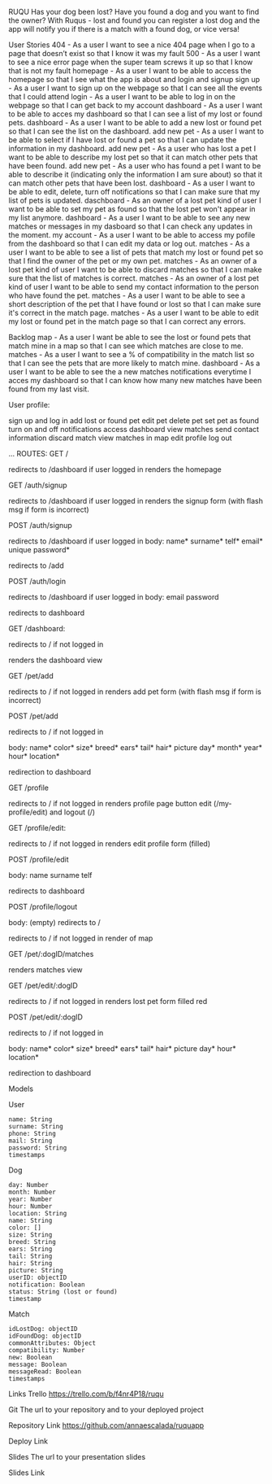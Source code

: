 RUQU
Has your dog been lost? Have you found a dog and you want to find the owner? With Ruqus - lost and found you can register a lost dog and the app will notify you if there is a match with a found dog, or vice versa!

User Stories
404 - As a user I want to see a nice 404 page when I go to a page that doesn’t exist so that I know it was my fault
500 - As a user I want to see a nice error page when the super team screws it up so that I know that is not my fault
homepage - As a user I want to be able to access the homepage so that I see what the app is about and login and signup
sign up - As a user I want to sign up on the webpage so that I can see all the events that I could attend
login - As a user I want to be able to log in on the webpage so that I can get back to my account
dashboard - As a user I want to be able to acces my dashboard so that I can see a list of my lost or found pets.
dashboard - As a user I want to be able to add a new lost or found pet so that I can see the list on the dashboard.
add new pet - As a user I want to be able to select if I have lost or found a pet so that I can update the information in my dashboard.
add new pet - As a user who has lost a pet I want to be able to describe my lost pet so that it can match other pets that have been found.
add new pet - As a user who has found a pet I want to be able to describe it (indicating only the information I am sure about) so that it can match other pets that have been lost.
dashboard - As a user I want to be able to edit, delete, turn off notifications so that I can make sure that my list of pets is updated.
daschboard - As an owner of a lost pet kind of user I want to be able to set my pet as found so that the lost pet won't appear in my list anymore.
dashboard - As a user I want to be able to see any new matches or messages in my dasboard so that I can check any updates in the moment.
my account - As a user I want to be able to access my pofile from the dashboard so that I can edit my data or log out.
matches - As a user I want to be able to see a list of pets that match my lost or found pet so that I find the owner of the pet or my own pet.
matches - As an owner of a lost pet kind of user I want to be able to discard matches so that I can make sure that the list of matches is correct.
matches - As an owner of a lost pet kind of user I want to be able to send my contact information to the person who have found the pet.
matches - As a user I want to be able to see a short description of the pet that I have found or lost so that I can make sure it's correct in the match page.
matches - As a user I want to be able to edit my lost or found pet in the match page so that I can correct any errors.

Backlog
map - As a user I want be able to see the lost or found pets that match mine in a map so that I can see which matches are close to me.
matches - As a user I want to see a % of compatibility in the match list so that I can see the pets that are more likely to match mine.
dashboard - As a user I want to be able to see the a new matches notifications everytime I acces my dashboard so that I can know how many new matches have been found from my last visit.

User profile:

sign up and log in
add lost or found pet
edit pet
delete pet
set pet as found
turn on and off notifications
access dashboard
view matches
send contact information
discard match
view matches in map
edit profile
log out

...
ROUTES:
GET /

  redirects to /dashboard if user logged in
  renders the homepage

GET /auth/signup

  redirects to /dashboard if user logged in
  renders the signup form (with flash msg if form is incorrect)

POST /auth/signup

  redirects to /dashboard if user logged in
  body:
  name*
  surname*
  telf*
  email* unique
  password*

  redirects to /add

POST /auth/login

  redirects to /dashboard if user logged in
  body:
  email
  password

  redirects to dashboard

GET /dashboard:

redirects to / if not logged in

renders the dashboard view

GET /pet/add

redirects to / if not logged in
renders add pet form (with flash msg if form is incorrect)

POST /pet/add

redirects to / if not logged in

body:
name*
color*
size*
breed*
ears*
tail*
hair*
picture
day*
month*
year*
hour*
location*

redirection to dashboard


GET /profile

  redirects to / if not logged in
  renders profile page
  button edit (/my-profile/edit) and logout (/)

GET /profile/edit:

  redirects to / if not logged in
  renders edit profile form (filled)

  POST /profile/edit

  body:
  name
  surname
  telf

  redirects to dashboard

POST /profile/logout

  body: (empty)
  redirects to /

  redirects to / if not logged in
  render of map

GET /pet/:dogID/matches

  renders matches view

GET /pet/edit/:dogID

redirects to / if not logged in
renders lost pet form filled
red

POST /pet/edit/:dogID

redirects to / if not logged in

body:
name*
color*
size*
breed*
ears*
tail*
hair*
picture
day*
hour*
location*

redirection to dashboard

Models

  User

    name: String
    surname: String
    phone: String
    mail: String
    password: String
    timestamps
    
  Dog

    day: Number
    month: Number
    year: Number
    hour: Number
    location: String
    name: String
    color: []
    size: String
    breed: String
    ears: String
    tail: String
    hair: String
    picture: String
    userID: objectID
    notification: Boolean
    status: String (lost or found)
    timestamp

  Match

    idLostDog: objectID
    idFoundDog: objectID
    commonAttributes: Object
    compatibility: Number
    new: Boolean
    message: Boolean
    messageRead: Boolean
    timestamps


Links
Trello
https://trello.com/b/f4nr4P18/ruqu

Git
The url to your repository and to your deployed project

Repository Link
https://github.com/annaescalada/ruquapp

Deploy Link

Slides
The url to your presentation slides

Slides Link